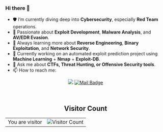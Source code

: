 ### Hi there 👋

- 🛡️ I’m currently diving deep into **Cybersecurity**, especially **Red Team** operations.
- 💉 Passionate about **Exploit Development**, **Malware Analysis**, and **AV/EDR Evasion**.
- 🧠 Always learning more about **Reverse Engineering**, **Binary Exploitation**, and **Network Security**.
- 🎯 Currently working on an automated exploit prediction project using **Machine Learning** + **Nmap** + **Exploit-DB**.
- 💬 Ask me about **CTFs, Threat Hunting, or Offensive Security tools**.
- 📫 How to reach me:

<div align="center">

[![](https://img.shields.io/badge/linkedin-%230077B5.svg?&style=for-the-badge&logo=linkedin&logoColor=white)](https://www.linkedin.com/in/özcanersan/)
[![Mail Badge](https://img.shields.io/badge/ozcan.ersan@outlook.com-c14438?style=for-the-badge&logo=Gmail&logoColor=white&link=mailto:ozcan.ersan@outlook.com)](mailto:ozcan.ersan@outlook.com)

</div>
<br/>

<h2 align="center">Visitor Count</h2>

<div align="center">

<table>
  <tr>
    <td>You are visitor</td>
    <td><img src="https://profile-counter.glitch.me/ozcanpng/count.svg" alt="Visitor Count" /></td>
  </tr>
</table>
</div>
